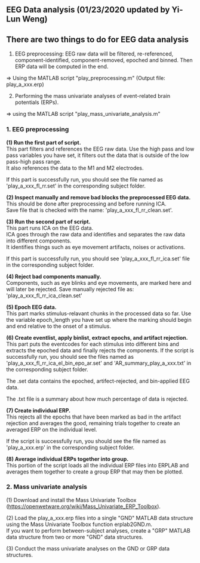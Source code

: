 ## EEG Data analysis (01/23/2020 updated by Yi-Lun Weng)
  

## **There are two things to do for EEG data analysis** 

1. EEG preprocessing: EEG raw data will be filtered, re-referenced, component-identified, component-removed, epoched and binned.
   Then ERP data will be computed in the end.

  => Using the MATLAB script "play_preprocessing.m" (Output file: play_a_xxx.erp)

2. Performing the mass univariate analyses of event-related brain potentials (ERPs). 

  => using the MATLAB script "play_mass_univariate_analysis.m"


### **1. EEG preprocessing**  

**(1) Run the first part of script.**   
    This part filters and references the EEG raw data. 
    Use the high pass and low pass variables you have set, it filters out the data that is outside of the low pass-high pass range.   
    It also references the data to the M1 and M2 electrodes.  

  If this part is successfully run, you should see the file named as 'play_a_xxx_fl_rr.set' in the corresponding subject folder.


**(2) Inspect manually and remove bad blocks the preprocessed EEG data.**   
    This should be done after preprocessing and before running ICA.  
    Save file that is checked with the name: 'play_a_xxx_fl_rr_clean.set'.  

**(3) Run the second part of script.**   
    This part runs ICA on the EEG data.  
    ICA goes through the raw data and identifies and separates the raw data into different components.  
    It identifies things such as eye movement artifacts, noises or activations.  

  If this part is successfully run, you should see 'play_a_xxx_fl_rr_ica.set' file in the corresponding subject folder.  


**(4) Reject bad components manually.**  
    Components, such as eye blinks and eye movements, are marked here and will later be rejected.
    Save manually rejected file as: 'play_a_xxx_fl_rr_ica_clean.set'


**(5) Epoch EEG data.**  
    This part marks stimulus-relavant chunks in the processed data so far. 
    Use the variable epoch_length you have set up where the marking should begin and end relative to the onset of a stimulus.


**(6) Create eventlist, apply binlist, extract epochs, and artifact rejection.**  
    This part puts the eventcodes for each stimulus into different bins and extracts the epoched data and finally rejects the components.
    If the script is successfully run, you should see the files named as 'play_a_xxx_fl_rr_ica_el_bin_epo_ar.set' and 
    'AR_summary_play_a_xxx.txt' in the corresponding subject folder.

  The .set data contains the epoched, artifect-rejected, and bin-applied EEG data.  
  
  The .txt file is a summary about how much percentage of data is rejected.  

**(7) Create individual ERP.**  
    This rejects all the epochs that have been marked as bad in the artifact rejection and averages the good, 
    remaining trials together to create an averaged ERP on the individual level.

  If the script is successfully run, you should see the file named as 'play_a_xxx.erp' in the corresponding subject folder.


**(8) Average individual ERPs together into group.**  
    This portion of the script loads all the individual ERP files into ERPLAB and averages them together to create a 
    group ERP that may then be plotted.



### **2. Mass univariate analysis**

(1) Download and install the Mass Univariate Toolbox 
    (https://openwetware.org/wiki/Mass_Univariate_ERP_Toolbox).

(2) Load the play_a_xxx.erp files into a single "GND" MATLAB data structure using the Mass Univariate Toolbox function erplab2GND.m.  
    If you want to perform between-subject analyses, create a "GRP" MATLAB data structure from two or more "GND" data structures.

(3) Conduct the mass univariate analyses on the GND or GRP data structures. 


